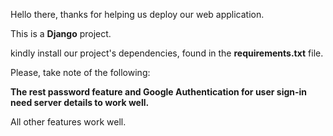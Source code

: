 Hello there, thanks for helping us deploy our web application.

This is a **Django** project.

kindly install our project's dependencies, found in the **requirements.txt** file.

Please, take note of the following:

**The rest password feature and Google Authentication for user sign-in need server details to work well.**

All other features work well.
